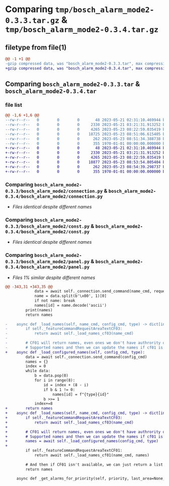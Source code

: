 # Comparing `tmp/bosch_alarm_mode2-0.3.3.tar.gz` & `tmp/bosch_alarm_mode2-0.3.4.tar.gz`

## filetype from file(1)

```diff
@@ -1 +1 @@
-gzip compressed data, was "bosch_alarm_mode2-0.3.3.tar", max compression
+gzip compressed data, was "bosch_alarm_mode2-0.3.4.tar", max compression
```

## Comparing `bosch_alarm_mode2-0.3.3.tar` & `bosch_alarm_mode2-0.3.4.tar`

### file list

```diff
@@ -1,6 +1,6 @@
--rw-r--r--   0        0        0       48 2023-05-21 02:31:10.469944 bosch_alarm_mode2-0.3.3/bosch_alarm_mode2/__init__.py
--rw-r--r--   0        0        0     2330 2023-05-21 03:21:31.913252 bosch_alarm_mode2-0.3.3/bosch_alarm_mode2/connection.py
--rw-r--r--   0        0        0     4265 2023-05-23 08:22:59.035419 bosch_alarm_mode2-0.3.3/bosch_alarm_mode2/const.py
--rw-r--r--   0        0        0    18725 2023-05-23 08:51:06.615405 bosch_alarm_mode2-0.3.3/bosch_alarm_mode2/panel.py
--rw-r--r--   0        0        0      262 2023-05-23 08:51:34.388738 bosch_alarm_mode2-0.3.3/pyproject.toml
--rw-r--r--   0        0        0      355 1970-01-01 00:00:00.000000 bosch_alarm_mode2-0.3.3/PKG-INFO
+-rw-r--r--   0        0        0       48 2023-05-21 02:31:10.469944 bosch_alarm_mode2-0.3.4/bosch_alarm_mode2/__init__.py
+-rw-r--r--   0        0        0     2330 2023-05-21 03:21:31.913252 bosch_alarm_mode2-0.3.4/bosch_alarm_mode2/connection.py
+-rw-r--r--   0        0        0     4265 2023-05-23 08:22:59.035419 bosch_alarm_mode2-0.3.4/bosch_alarm_mode2/const.py
+-rw-r--r--   0        0        0    18877 2023-05-23 08:53:54.805404 bosch_alarm_mode2-0.3.4/bosch_alarm_mode2/panel.py
+-rw-r--r--   0        0        0      262 2023-05-23 08:54:39.298737 bosch_alarm_mode2-0.3.4/pyproject.toml
+-rw-r--r--   0        0        0      355 1970-01-01 00:00:00.000000 bosch_alarm_mode2-0.3.4/PKG-INFO
```

### Comparing `bosch_alarm_mode2-0.3.3/bosch_alarm_mode2/connection.py` & `bosch_alarm_mode2-0.3.4/bosch_alarm_mode2/connection.py`

 * *Files identical despite different names*

### Comparing `bosch_alarm_mode2-0.3.3/bosch_alarm_mode2/const.py` & `bosch_alarm_mode2-0.3.4/bosch_alarm_mode2/const.py`

 * *Files identical despite different names*

### Comparing `bosch_alarm_mode2-0.3.3/bosch_alarm_mode2/panel.py` & `bosch_alarm_mode2-0.3.4/bosch_alarm_mode2/panel.py`

 * *Files 1% similar despite different names*

```diff
@@ -343,31 +343,35 @@
             data = await self._connection.send_command(name_cmd, request)
             name = data.split(b'\x00', 1)[0]
             if not name: break
             names[id] = name.decode('ascii')
         print(names)
         return names
 
-    async def _load_names(self, name_cmd, config_cmd, type) -> dict[int, str]:
-        if self._featureCommandRequestAreaTextCF03:
-            return await self._load_names_cf03(name_cmd)
-        
-        # CF01 will return names, even ones we don't have authrority over. This will give us a list of all
-        # Supported names and then we can update the names if cf01 is available
+    async def _load_configured_names(self, config_cmd, type):
         data = await self._connection.send_command(config_cmd)
         names = {}
         index = 0
         while data:
             b = data.pop(0)
             for i in range(8):
                 id = index + (8 - i)
                 if b & 1 != 0:
                     names[id] = f"{type}{id}"
                 b >>= 1
             index+=8
+        return names
+    async def _load_names(self, name_cmd, config_cmd, type) -> dict[int, str]:
+        if self._featureCommandRequestAreaTextCF03:
+            return await self._load_names_cf03(name_cmd)
+        
+        # CF01 will return names, even ones we don't have authrority over. This will give us a list of all
+        # Supported names and then we can update the names if cf01 is available
+        names = await self._load_configured_names(config_cmd, type)
+
         if self._featureCommandRequestAreaTextCF01:
             return await self._load_names_cf01(name_cmd, names)
 
         # And then if CF01 isn't available, we can just return a list of names
         return names
 
     async def _get_alarms_for_priority(self, priority, last_area=None, last_point=None):
```

